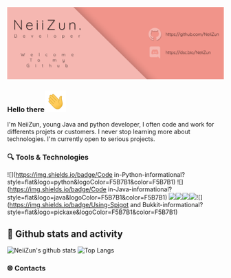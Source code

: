 

<img src="header.png">



### Hello there<img src="wave.gif" height=50>

I'm NeiiZun, young Java and python developer, I often code and work for differents projets or customers. I never stop learning more about technologies. I'm currently open to serious projects.



### 🔍 Tools & Technologies

![](https://img.shields.io/badge/Code in-Python-informational?style=flat&logo=python&logoColor=F5B7B1&color=F5B7B1) ![](https://img.shields.io/badge/Code in-Java-informational?style=flat&logo=java&logoColor=F5B7B1&color=F5B7B1) ![](https://img.shields.io/badge/Using-MysQL-informational?style=flat&logo=mysql&logoColor=F5B7B1&color=F5B7B1)![](https://img.shields.io/badge/Using-Linux-informational?style=flat&logo=Linux&logoColor=F5B7B1&color=F5B7B1)![](https://img.shields.io/badge/Using-Guice-informational?style=flat&logo=google&logoColor=F5B7B1&color=F5B7B1)![](https://img.shields.io/badge/Using-Flask-informational?style=flat&logo=flask&logoColor=F5B7B1&color=F5B7B1)![](https://img.shields.io/badge/Using-Spigot and Bukkit-informational?style=flat&logo=pickaxe&logoColor=F5B7B1&color=F5B7B1)



## 🌟 Github stats and activity

![NeiiZun's github stats](https://github-readme-stats.vercel.app/api?username=NeiiZun&show_icons=true) ![Top Langs](https://github-readme-stats.vercel.app/api/top-langs/?username=NeiiZun&layout=compact)



### 🌐 Contacts

[1]: https://dsc.bio/NeiiZun	"Discord"
[2]: https://twitter.com/NeiiZun	"Twitter"
